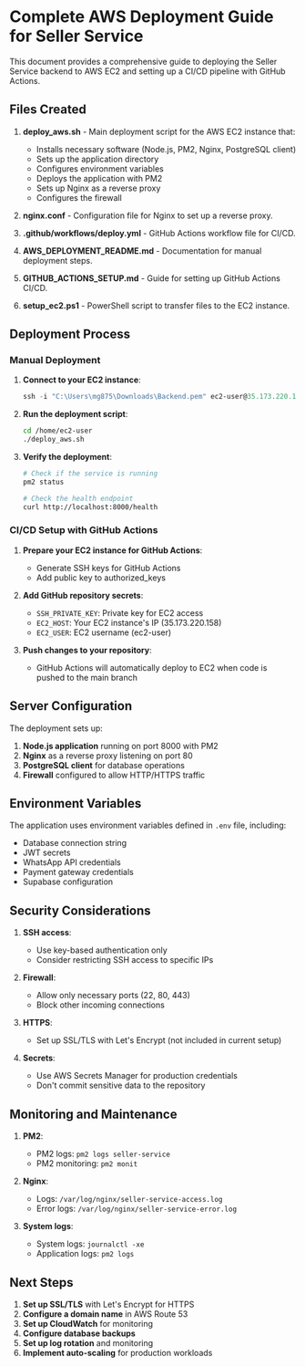 # Complete AWS Deployment Guide for Seller Service

This document provides a comprehensive guide to deploying the Seller Service backend to AWS EC2 and setting up a CI/CD pipeline with GitHub Actions.

## Files Created

1. **deploy_aws.sh** - Main deployment script for the AWS EC2 instance that:
   - Installs necessary software (Node.js, PM2, Nginx, PostgreSQL client)
   - Sets up the application directory
   - Configures environment variables
   - Deploys the application with PM2
   - Sets up Nginx as a reverse proxy
   - Configures the firewall

2. **nginx.conf** - Configuration file for Nginx to set up a reverse proxy.

3. **.github/workflows/deploy.yml** - GitHub Actions workflow file for CI/CD.

4. **AWS_DEPLOYMENT_README.md** - Documentation for manual deployment steps.

5. **GITHUB_ACTIONS_SETUP.md** - Guide for setting up GitHub Actions CI/CD.

6. **setup_ec2.ps1** - PowerShell script to transfer files to the EC2 instance.

## Deployment Process

### Manual Deployment

1. **Connect to your EC2 instance**:
   ```powershell
   ssh -i "C:\Users\mg875\Downloads\Backend.pem" ec2-user@35.173.220.158
   ```

2. **Run the deployment script**:
   ```bash
   cd /home/ec2-user
   ./deploy_aws.sh
   ```

3. **Verify the deployment**:
   ```bash
   # Check if the service is running
   pm2 status
   
   # Check the health endpoint
   curl http://localhost:8000/health
   ```

### CI/CD Setup with GitHub Actions

1. **Prepare your EC2 instance for GitHub Actions**:
   - Generate SSH keys for GitHub Actions
   - Add public key to authorized_keys

2. **Add GitHub repository secrets**:
   - `SSH_PRIVATE_KEY`: Private key for EC2 access
   - `EC2_HOST`: Your EC2 instance's IP (35.173.220.158)
   - `EC2_USER`: EC2 username (ec2-user)

3. **Push changes to your repository**:
   - GitHub Actions will automatically deploy to EC2 when code is pushed to the main branch

## Server Configuration

The deployment sets up:

1. **Node.js application** running on port 8000 with PM2
2. **Nginx** as a reverse proxy listening on port 80
3. **PostgreSQL client** for database operations
4. **Firewall** configured to allow HTTP/HTTPS traffic

## Environment Variables

The application uses environment variables defined in `.env` file, including:

- Database connection string
- JWT secrets
- WhatsApp API credentials
- Payment gateway credentials
- Supabase configuration

## Security Considerations

1. **SSH access**:
   - Use key-based authentication only
   - Consider restricting SSH access to specific IPs

2. **Firewall**:
   - Allow only necessary ports (22, 80, 443)
   - Block other incoming connections

3. **HTTPS**:
   - Set up SSL/TLS with Let's Encrypt (not included in current setup)

4. **Secrets**:
   - Use AWS Secrets Manager for production credentials
   - Don't commit sensitive data to the repository

## Monitoring and Maintenance

1. **PM2**:
   - PM2 logs: `pm2 logs seller-service`
   - PM2 monitoring: `pm2 monit`

2. **Nginx**:
   - Logs: `/var/log/nginx/seller-service-access.log`
   - Error logs: `/var/log/nginx/seller-service-error.log`

3. **System logs**:
   - System logs: `journalctl -xe`
   - Application logs: `pm2 logs`

## Next Steps

1. **Set up SSL/TLS** with Let's Encrypt for HTTPS
2. **Configure a domain name** in AWS Route 53
3. **Set up CloudWatch** for monitoring
4. **Configure database backups** 
5. **Set up log rotation** and monitoring
6. **Implement auto-scaling** for production workloads 